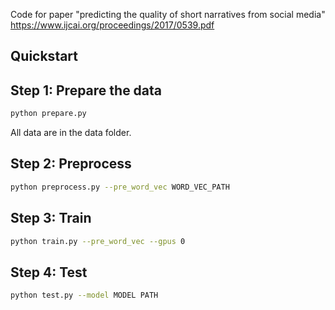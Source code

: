 Code for paper "predicting the quality of short narratives from social media" https://www.ijcai.org/proceedings/2017/0539.pdf

## Quickstart

## Step 1: Prepare the data
```bash
python prepare.py
```
All data are in the data folder. 

## Step 2: Preprocess
```bash
python preprocess.py --pre_word_vec WORD_VEC_PATH
```

## Step 3: Train
```bash
python train.py --pre_word_vec --gpus 0
```

## Step 4: Test
```bash
python test.py --model MODEL PATH
```
